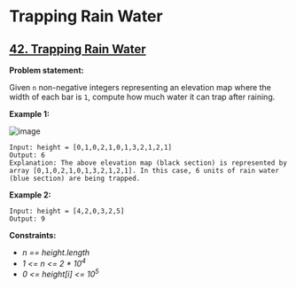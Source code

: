 # Trapping Rain Water

## [42. Trapping Rain Water](https://leetcode.com/problems/trapping-rain-water/)

**Problem statement:**

Given `n` non-negative integers representing an elevation map where the width of each bar is `1`, compute how much water it can trap after raining.

**Example 1:**

![image](https://user-images.githubusercontent.com/20440403/185756131-0efc4219-3bf2-4b75-ad29-e6571398210c.png)

```
Input: height = [0,1,0,2,1,0,1,3,2,1,2,1]
Output: 6
Explanation: The above elevation map (black section) is represented by array [0,1,0,2,1,0,1,3,2,1,2,1]. In this case, 6 units of rain water (blue section) are being trapped.
```

**Example 2:**

```
Input: height = [4,2,0,3,2,5]
Output: 9
```

**Constraints:**

* *n == height.length*
* *1 <= n <= 2 * 10<sup>4</sup>*
* *0 <= height[i] <= 10<sup>5</sup>*
